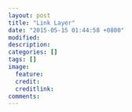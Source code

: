 ```yaml
---
layout: post
title: "Link Layer"
date: "2015-05-15 01:44:58 +0800"
modified: 
description: 
categories: []
tags: []
image:
  feature: 
  credit: 
  creditlink: 
comments: 
---
```


